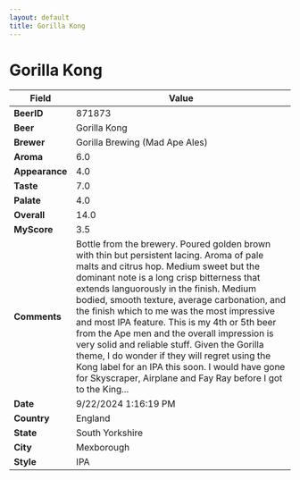 ```yaml
---
layout: default
title: Gorilla Kong
---
```


# Gorilla Kong

| Field         | Value     |
|---------------|-----------|
| **BeerID** | 871873 |
| **Beer** | Gorilla Kong |
| **Brewer** | Gorilla Brewing (Mad Ape Ales) |
| **Aroma** | 6.0 |
| **Appearance** | 4.0 |
| **Taste** | 7.0 |
| **Palate** | 4.0 |
| **Overall** | 14.0 |
| **MyScore** | 3.5 |
| **Comments** | Bottle from the brewery. Poured golden brown with thin but persistent lacing. Aroma of pale malts and citrus hop. Medium sweet but the dominant note is a long crisp bitterness that extends languorously in the finish. Medium bodied, smooth texture, average carbonation, and the finish which to me was the most impressive and most IPA feature. This is my 4th or 5th beer from the Ape men and the overall impression is very solid and reliable stuff. Given the Gorilla theme, I do wonder if they will regret using the Kong label for an IPA this soon. I would have gone for Skyscraper, Airplane and Fay Ray before I got to the King... |
| **Date** | 9/22/2024 1:16:19 PM |
| **Country** | England |
| **State** | South Yorkshire |
| **City** | Mexborough |
| **Style** | IPA |
